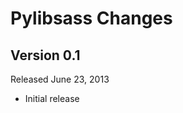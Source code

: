 Pylibsass Changes
=================

Version 0.1
-----------

Released June 23, 2013

- Initial release
